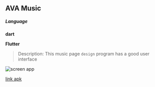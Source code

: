 ## AVA Music

##### Language
**dart**

**Flutter**
>Description: This music page `design` program has a good user interface

![screen app](https://www.uplooder.net/img/image/71/5c66dc0519cbec42fd852faf14a70498/Instagram-post---1.png)


[link apk](www.gr-gilaneh.ir/AVA.apk)



